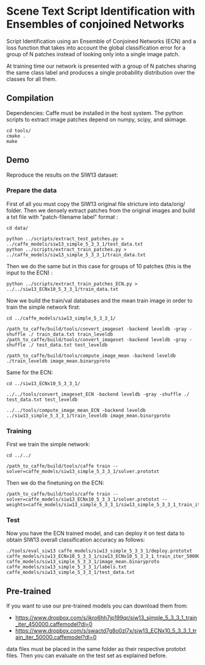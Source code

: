 
# Scene Text Script Identification with Ensembles of conjoined Networks

Script Identification using an Ensemble of Conjoined Networks (ECN) and a loss function that takes into account the global classification error for a group of N patches instead of looking only into a single image patch. 

At training time our network is presented with a group of N patches sharing the same class label and produces a single probability distribution over the classes for all them.

## Compilation

Dependencies: Caffe must be installed in the host system. The python scripts to extract image patches depend on numpy, scipy, and skimage. 


```
cd tools/
cmake .
make
```

## Demo

Reproduce the results on the SIW13 dataset:


### Prepare the data

First of all you must copy the SIW13 original file stricture into data/orig/ folder. Then we densely extract patches from the original images and build a txt file with "patch-filename label" format :

```
cd data/

python ../scripts/extract_test_patches.py > ../caffe_models/siw13_simple_5_3_3_1/test_data.txt
python ../scripts/extract_train_patches.py > ../caffe_models/siw13_simple_5_3_3_1/train_data.txt
```

Then we do the same but in this case for groups of 10 patches (this is the input to the ECN) :

```
python ../scripts/extract_train_patches_ECN.py > ../../siw13_ECNx10_5_3_3_1/train_data.txt
```

Now we build the train/val databases and the mean train image in order to train the simple network first:

```
cd ../caffe_models/siw13_simple_5_3_3_1/

/path_to_caffe/build/tools/convert_imageset -backend leveldb -gray -shuffle ./ train_data.txt train_leveldb
/path_to_caffe/build/tools/convert_imageset -backend leveldb -gray -shuffle ./ test_data.txt test_leveldb

/path_to_caffe/build/tools/compute_image_mean -backend leveldb ./train_leveldb image_mean.binaryproto
```

Same for the ECN:

```
cd ../siw13_ECNx10_5_3_3_1/

../../tools/convert_imageset_ECN -backend leveldb -gray -shuffle ./ test_data.txt test_leveldb

../../tools/compute_image_mean_ECN -backend leveldb ../siw13_simple_5_3_3_1/train_leveldb image_mean.binaryproto 

```

### Training

First we train the simple network:


```
cd ../../

/path_to_caffe/build/tools/caffe train --solver=caffe_models/siw13_simple_5_3_3_1/solver.prototxt
```

Then we do the finetuning on the ECN:


```
/path_to_caffe/build/tools/caffe train --solver=caffe_models/siw13_ECNx10_5_3_3_1/solver.prototxt --weights=caffe_models/siw13_simple_5_3_3_1/siw13_simple_5_3_3_1_train_iter_110000.caffemodel
```

### Test

Now you have the ECN trained model, and can deploy it on test data to obtain SIW13 overall classification accuracy as follows:

```
./tools/eval_siw13 caffe_models/siw13_simple_5_3_3_1/deploy.prototxt caffe_models/siw13_ECNx10_5_3_3_1/siw13_ECNx10_5_3_3_1_train_iter_50000.caffemodel caffe_models/siw13_simple_5_3_3_1/image_mean.binaryproto caffe_models/siw13_simple_5_3_3_1/labels.txt caffe_models/siw13_simple_5_3_3_1/test_data.txt
```

## Pre-trained

If you want to use our pre-trained models you can download them from:

 - https://www.dropbox.com/s/ikro6hh7jp199qr/siw13_simple_5_3_3_1_train_iter_450000.caffemodel?dl=0
 - https://www.dropbox.com/s/swactd7g8o0zl7x/siw13_ECNx10_5_3_3_1_train_iter_50000.caffemodel?dl=0

data files must be placed in the same folder as their respective prototxt files. Then you can evaluate on the test set as explained before.


